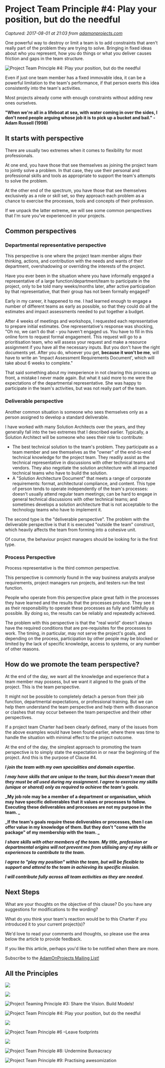 # Project Team Principle #4: Play your position, but do the needful

_Captured: 2017-08-01 at 21:03 from [adamonprojects.com](http://adamonprojects.com/library/articles/the-nine-teaming-principles/project-team-principle-4-play-position-needful/)_

One powerful way to destroy or limit a team is to add constraints that aren't really part of the problem they are trying to solve. Bringing in fixed ideas about who you represent, how you do things or what you deliver causes friction and gaps in the team structure.

![Project Team Principle #4: Play your position, but do the needful](https://i2.wp.com/adamonprojects.com/wp-content/uploads/2015/03/Principle-04-e1425175897777.jpg?w=800)

Even if just one team member has a fixed immovable idea, it can be a powerful limitation to the team's performance, if that person exerts this idea consistently into the team's activities.

Most projects already come with enough constraints without adding new ones ourselves.

**"When we're all in a lifeboat at sea, with water coming in over the sides, I don't need people arguing whose job it is to pick up a bucket and bail." - Adam Russell (1998)**

## It starts with perspective

There are usually two extremes when it comes to flexibility for most professionals.

At one end, you have those that see themselves as joining the project team to jointly solve a problem. In that case, they use their personal and professional skills and tools as appropriate to support the team's attempts to solve the problem.

At the other end of the spectrum, you have those that see themselves exclusively as a role or skill set, so they approach each problem as a chance to exercise the processes, tools and concepts of their profession.

If we unpack the latter extreme, we will see some common perspectives that I'm sure you've experienced in your projects.

## Common perspectives

### Departmental representative perspective

This perspective is one where the project team member aligns their thinking, actions, and contribution with the needs and wants of their department, overshadowing or overriding the interests of the project.

Have you ever been in the situation where you have informally engaged a representative of a large function/department/team to participate in the project, only to be told many weeks/months later, after active participation by that representative, that their group has not been formally engaged?

Early in my career, it happened to me. I had learned enough to engage a number of different teams as early as possible, so that they could do all the estimates and impact assessments needed to put together a budget.

After 4 weeks of meetings and workshops, I requested each representative to prepare initial estimates. One representative's response was shocking, "Oh no, we can't do that - you haven't engaged us. You have to fill in this online form to request formal engagement. This request will go to a prioritisation team, who will assess your request and make a resource assignment if you have all the necessary inputs. But you don't have the right documents yet. After you do, whoever you get, **because it won't be me**, will have to write an 'Impact Assessment Requirements Document', which will take about 6 weeks to complete."

That said something about my inexperience in not clearing this process up front, a mistake I never made again. But what it said more to me were the expectations of the departmental representative. She was happy to participate in the team's activities, but was not really part of the team.

### Deliverable perspective

Another common situation is someone who sees themselves only as a person assigned to develop a standard deliverable.

I have worked with many Solution Architects over the years, and they generally fall into the two extremes that I described earlier. Typically, a Solution Architect will be someone who sees their role to contribute:

  * The best technical solution to the team's problem. They participate as a team member and see themselves as the "owner" of the end-to-end technical knowledge for the project team. They readily assist as the technical representative in discussions with other technical teams and vendors. They also negotiate the solution architecture with all impacted technical teams who have to build the solution.
  * A "Solution Architecture Document" that meets a range of corporate requirements: format, architectural compliance, and content. This type of person tends to operate independently of the team's processes: doesn't usually attend regular team meetings; can be hard to engage in general technical discussions with other technical teams; and sometimes develops a solution architecture that is not acceptable to the technology teams who have to implement it.

The second type is the "deliverable perspective". The problem with the deliverable perspective is that it is executed "outside the team" construct, which heavily affects the team from forming into a cohesive unit.

Of course, the behaviour project managers should be looking for is the first type.

### Process Perspective

Process representative is the third common perspective.

This perspective is commonly found in the way business analysts analyse requirements, project managers run projects, and testers run the test function.

People who operate from this perspective place great faith in the processes they have learned and the results that the processes produce. They see it as their responsibility to operate these processes as fully and faithfully as possible. By doing so, the results can be reliably and repeatedly achieved.

The problem with this perspective is that the "real world" doesn't always have the required conditions that are pre-requisites for the processes to work. The timing, in particular, may not serve the project's goals, and depending on the process, participation by other people may be blocked or limited by the lack of specific knowledge, access to systems, or any number of other reasons.

## How do we promote the team perspective?

At the end of the day, we want all the knowledge and experience that a team member may possess, but we want it aligned to the goals of the project. This is the team perspective.

It might not be possible to completely detach a person from their job function, departmental expectations, or professional training. But we can help them understand the team perspective and help them with dissonance or clashes that may occur between the team perspective and their other perspectives.

If a project team Charter had been clearly defined, many of the issues from the above examples would have been found earlier, where there was time to handle the situation with minimal effect to the project outcome.

At the end of the day, the simplest approach to promoting the team perspective is to simply state the expectation in or near the beginning of the project. And this is the purpose of Clause #4.

**_I join the team with my own specialities and domain expertise._**

**_I may have skills that are unique to the team, but this doesn't mean that they must be all used during my assignment. I agree to exercise my skills (unique or shared) only as required to achieve the team's goals._**

**_My job role may be a member of a department or organisation, which may have specific deliverables that it values or processes to follow. Executing these deliverables and processes are not my purpose in the team. _**

**_If the team's goals require these deliverables or processes, then I can offer value in my knowledge of them. But they don't "come with the package" of my membership with the team. _**

**_I share skills with other members of the team. My title, profession or departmental origins will not prevent me from utilising any of my skills or experiences to contribute to the team._**

**_I agree to "play my position" within the team, but will be flexible to support and attend to the team in achieving its specific mission._**

**_I will contribute fully across all team activities as they are needed._**

## Next Steps

What are your thoughts on the objective of this clause? Do you have any suggestions for modifications to the wording?

What do you think your team's reaction would be to this Charter if you introduced it to your current project(s)?

We'd love to read your comments and thoughts, so please use the area below the article to provide feedback.

If you like this article, perhaps you'd like to be notified when there are more.

Subscribe to the [AdamOnProjects Mailing List!](http://eepurl.com/N2BAL)

## All the Principles

![](https://i0.wp.com/adamonprojects.com/wp-content/uploads/2015/03/Principle-01.jpg?resize=440%2C440)

![](https://i1.wp.com/adamonprojects.com/wp-content/uploads/2015/03/Principle-02.jpg?resize=440%2C440)

![Project Teaming Principle #3: Share the Vision. Build Models!](https://i0.wp.com/adamonprojects.com/wp-content/uploads/2015/03/Principle-03-e1425175088324.jpg?zoom=3&resize=150%2C150)

![Project Team Principle #4: Play your position, but do the needful](https://i2.wp.com/adamonprojects.com/wp-content/uploads/2015/03/Principle-04-e1425175897777.jpg?zoom=3&resize=150%2C150)

![](https://i1.wp.com/adamonprojects.com/wp-content/uploads/2015/03/Principle-05-crop-800x514.png?resize=440%2C440)

![Project Team Principle #6 –Leave footprints](https://i2.wp.com/adamonprojects.com/wp-content/uploads/2015/03/Principle-06-e1425176307883.jpg?zoom=3&resize=150%2C150)

![](https://i1.wp.com/adamonprojects.com/wp-content/uploads/2015/03/Principle-07-e1425176603922.jpg?zoom=3&resize=150%2C150)

![Project Team Principle #8: Undermine Bureacracy](https://i2.wp.com/adamonprojects.com/wp-content/uploads/2015/03/Principle-08-e1425177037688.jpg?zoom=3&resize=150%2C150)

![Project Team Principle #9: Practising awesomization](https://i2.wp.com/adamonprojects.com/wp-content/uploads/2015/03/Principle-09-e1425177275209.jpg?zoom=3&resize=150%2C150)
